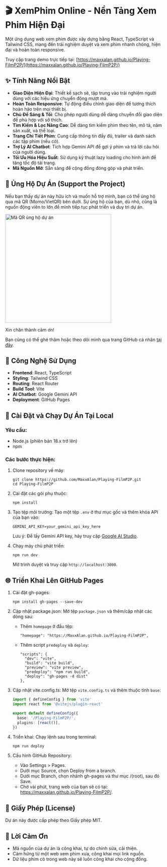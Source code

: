 # 🎬 XemPhim Online - Nền Tảng Xem Phim Hiện Đại

Một ứng dụng web xem phim được xây dựng bằng React, TypeScript và Tailwind CSS, mang đến trải nghiệm duyệt và xem phim nhanh chóng, hiện đại và hoàn toàn responsive.

Truy cập trang demo trực tiếp tại: [https://maxxalan.github.io/Playing-FilmP2P/](https://maxxalan.github.io/Playing-FilmP2P/)

## ✨ Tính Năng Nổi Bật

- **Giao Diện Hiện Đại**: Thiết kế sạch sẽ, tập trung vào trải nghiệm người dùng với các hiệu ứng chuyển động mượt mà.
- **Hoàn Toàn Responsive**: Tự động điều chỉnh giao diện để tương thích hoàn hảo trên mọi thiết bị.
- **Chủ Đề Sáng & Tối**: Cho phép người dùng dễ dàng chuyển đổi giao diện để phù hợp với sở thích.
- **Tìm Kiếm & Lọc Nâng Cao**: Dễ dàng tìm kiếm phim theo tên, mô tả, năm sản xuất, và thể loại.
- **Trang Chi Tiết Phim**: Cung cấp thông tin đầy đủ, trailer và danh sách các tập phim (nếu có).
- **Trợ Lý AI Chatbot**: Tích hợp Gemini API để gợi ý phim và trả lời câu hỏi của người dùng.
- **Tối Ưu Hóa Hiệu Suất**: Sử dụng kỹ thuật lazy loading cho hình ảnh để tăng tốc độ tải trang.
- **Mã Nguồn Mở**: Sẵn sàng để cộng đồng đóng góp và phát triển.

## 💖 Ủng Hộ Dự Án (Support the Project)

Nếu bạn thấy dự án này hữu ích và muốn hỗ trợ mình, bạn có thể ủng hộ qua mã QR (Momo/VietQR) bên dưới. Sự ủng hộ của bạn, dù nhỏ, cũng là nguồn động viên to lớn để mình tiếp tục phát triển và duy trì dự án.

<img src="https://github.com/user-attachments/assets/540f9876-6ffb-43ac-aa86-478b72cdd86a" alt="Mã QR ủng hộ dự án" width="337" height="344"/>

Xin chân thành cảm ơn!

Bạn cũng có thể ghé thăm hoặc theo dõi mình qua trang GitHub cá nhân [tại đây](https://github.com/MaxxAlan).

## 🚀 Công Nghệ Sử Dụng

- **Frontend**: React, TypeScript
- **Styling**: Tailwind CSS
- **Routing**: React Router
- **Build Tool**: Vite
- **AI Chatbot**: Google Gemini API
- **Deployment**: GitHub Pages

## 🔧 Cài Đặt và Chạy Dự Án Tại Local

### Yêu cầu:
- Node.js (phiên bản 18.x trở lên)
- npm

### Các bước thực hiện:

1. Clone repository về máy:
   ```
   git clone https://github.com/MaxxAlan/Playing-FilmP2P.git
   cd Playing-FilmP2P
   ```

2. Cài đặt các gói phụ thuộc:
   ```
   npm install
   ```

3. Tạo tệp môi trường:
   Tạo một tệp `.env` ở thư mục gốc và thêm khóa API của bạn vào:
   ```
   GEMINI_API_KEY=your_gemini_api_key_here
   ```

   Lưu ý: Để lấy Gemini API key, hãy truy cập [Google AI Studio](https://aistudio.google.com/).

4. Chạy máy chủ phát triển:
   ```
   npm run dev
   ```

   Mở trình duyệt và truy cập `http://localhost:3000`.

## 🌐 Triển Khai Lên GitHub Pages

1. Cài đặt gh-pages:
   ```
   npm install gh-pages --save-dev
   ```

2. Cập nhật package.json:
   Mở tệp `package.json` và thêm/cập nhật các dòng sau:
   - Thêm `homepage` ở đầu tệp:
     ```
     "homepage": "https://MaxxAlan.github.io/Playing-FilmP2P",
     ```

   - Thêm script `predeploy` và `deploy`:
     ```
     "scripts": {
       "dev": "vite",
       "build": "vite build",
       "preview": "vite preview",
       "predeploy": "npm run build",
       "deploy": "gh-pages -d dist"
     },
     ```

3. Cập nhật vite.config.ts:
   Mở tệp `vite.config.ts` và thêm thuộc tính `base`:
   ```typescript
   import { defineConfig } from 'vite'
   import react from '@vitejs/plugin-react'

   export default defineConfig({
     base: '/Playing-FilmP2P/', 
     plugins: [react()],
   })
   ```

4. Triển khai:
   Chạy lệnh sau trong terminal:
   ```
   npm run deploy
   ```

5. Cấu hình GitHub Repository:
   - Vào Settings > Pages.
   - Dưới mục Source, chọn Deploy from a branch.
   - Dưới mục Branch, chọn nhánh gh-pages và thư mục /(root), sau đó Save.
   - Chờ vài phút, trang web của bạn sẽ có tại: https://maxxalan.github.io/Playing-FilmP2P/.

## 📄 Giấy Phép (License)

Dự án này được cấp phép theo Giấy phép MIT.

## 🙏 Lời Cảm Ơn
- Mã nguồn của dự án là công khai, tự do chỉnh sửa, cải thiện.
- Cảm hứng từ một web xem phim xưa, công khai mọi link nguồn.
- Dữ liệu phim có trong web này sẽ luôn công khai cho cộng đồng.
